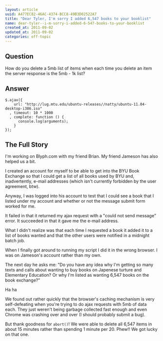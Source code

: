 ```yaml
---
layout: article
uuid: A477EC82-46AC-4374-BCC8-49B3D02522A7
title: "Dear Tyler, I'm sorry I added 6,547 books to your booklist"
name: dear-tyler--i-m-sorry-i-added-6-547-books-to-your-booklist
created_at: 2011-09-02
updated_at: 2011-09-02
categories: off-topic
---
```


Question
---

How do you delete a 5mb list of items when each time you delete an item the server response is the 5mb - 1k list?

Answer
---

    $.ajax({
        url: "http://lug.mtu.edu/ubuntu-releases//natty/ubuntu-11.04-desktop-i386.iso"
      , timeout: 10 * 1000
      , complete: function () {
          console.log(arguments);
        }
    });

The Full Story
---

I'm working on Blyph.com with my friend Brian.
My friend Jameson has also helped us a bit.


I created an account for myself to be able to get into the BYU Book Exchange so that
I could get a list of all books used by BYU and, inadvertently, e-mail addresses 
(which isn't currently forbidden by the user agreement, btw).


Anyway, I was logged into his account to test that I could see a book that 
I listed under my account and whether or not the message submit form worked for me.

It failed in that it returned my ajax request with a "could not send message" error.
It succeeded in that it gave me the e-mail address.

What I didn't realize was that each time I requested a book it added it to a list of
books wanted and that the other users were notified in a midnight batch job.

When I finally got around to running my script I did it in the wrong browser.
I was on Jameson's account rather than my own.

The next day he asks me: "Do you have any idea why I'm getting so many texts and calls
about wanting to buy books on Japenese turture and Elementary Education? Or why I'm 
listed as wanting 6,547 books on the book exchange?"

Ha ha

We found out rather quickly that the browser's caching mechanism is very self-defeating
when you're trying to do ajax requests with 5mb of data each. They just weren't being garbage
collected fast enough and even Chrome was crashing over and over
(I should probably submit a bug).

But thank goodness for `abort()`! We were able to delete all 6,547 items in about 15 minutes
rather than spending 1 minute per 20. Phew!! We got lucky on that one.
